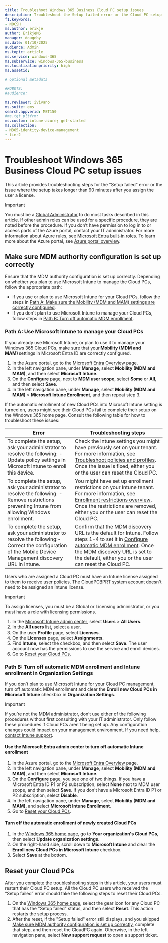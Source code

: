 ```yaml
---
title: Troubleshoot Windows 365 Business Cloud PC setup issues
description: Troubleshoot the Setup failed error or the Cloud PC setup takes longer than 90 minutes after you assign the user a license in Windows 365 Business.
f1.keywords:
- NOCSH
ms.author: erikje
author: ErikjeMS
manager: dougeby
ms.date: 01/10/2025
audience: Admin
ms.topic: article
ms.service: windows-365
ms.subservice: windows-365-business
ms.localizationpriority: high
ms.assetid: 

# optional metadata

#ROBOTS:
#audience:

ms.reviewer: ivivano
ms.suite: ems
search.appverid: MET150
#ms.tgt_pltfrm:
ms.custom: intune-azure; get-started
ms.collection:
- M365-identity-device-management
- tier2
---
```

# Troubleshoot Windows 365 Business Cloud PC setup issues

This article provides troubleshooting steps for the "Setup failed" error or the issue where the setup takes longer than 90 minutes after you assign the user a license.

> [!IMPORTANT]
> You must be a [Global Administrator](/entra/identity/role-based-access-control/permissions-reference#global-administrator) to do most tasks described in this article. If other admin roles can be used for a specific procedure, they are noted before the procedure. If you don’t have permission to log in to or access parts of the Azure portal, contact your IT administrator. For more information about Azure rules, see [Microsoft Entra built-in roles](/azure/active-directory/roles/permissions-reference). To learn more about the Azure portal, see [Azure portal overview](/azure/azure-portal/azure-portal-overview).

## Make sure MDM authority configuration is set up correctly

Ensure that the MDM authority configuration is set up correctly. Depending on whether you plan to use Microsoft Intune to manage the Cloud PCs, follow the appropriate path:

- If you use or plan to use Microsoft Intune for your Cloud PCs, follow the steps in [Path A: Make sure the Mobility (MDM and MAM) settings are correctly configured](#path-a-use-microsoft-intune-to-manage-your-cloud-pcs).
- If you don't plan to use Microsoft Intune to manage your Cloud PCs, follow steps in [Path B: Turn off automatic MDM enrollment](#path-b-turn-off-automatic-mdm-enrollment-and-intune-enrollment-in-organization-settings).

### Path A: Use Microsoft Intune to manage your Cloud PCs

If you already use Microsoft Intune, or plan to use it to manage your Windows 365 Cloud PCs, make sure that your **Mobility (MDM and MAM)** settings in Microsoft Entra ID are correctly configured.

1. In the Azure portal, go to the [Microsoft Entra Overview](https://go.microsoft.com/fwlink/p/?linkid=516942) page.
2. In the left navigation pane, under **Manage**, select **Mobility (MDM and MAM)**, and then select **Microsoft Intune**.
3. On the **Configure** page, next to **MDM user scope**, select **Some** or **All**, and then select **Save**.
4. In the left navigation pane, under **Manage**, select **Mobility (MDM and MAM)** > **Microsoft Intune Enrollment**, and then repeat step 3.

If the automatic enrollment of new Cloud PCs into Microsoft Intune setting is turned on, users might see their Cloud PCs fail to complete their setup on the Windows 365 home page. Consult the following table for how to troubleshoot these issues:

| Error | Troubleshooting steps |
| --- | --- |
| To complete the setup, ask your administrator to resolve the following: - Update policy settings in Microsoft Intune to enroll this device. | Check the Intune settings you might have previously set on your tenant. For more information, see [Troubleshoot policies and profiles](/troubleshoot/mem/intune/device-configuration/troubleshoot-policies-in-microsoft-intune). Once the issue is fixed, either you or the user can reset the Cloud PC. |
| To complete the setup, ask your administrator to resolve the following: - Remove restrictions preventing Intune from allowing Windows enrollment.| You might have set up enrollment restrictions on your Intune tenant. For more information, see [Enrollment restrictions overview](/mem/intune/enrollment/enrollment-restrictions-set). Once the restrictions are removed, either you or the user can reset the Cloud PC. |
| To complete the setup, ask your administrator to resolve the following:- Correct the configuration of the Mobile Device Management discovery URL in Intune.| Confirm that the MDM discovery URL is the default for Intune. Follow steps 1-4 to set it in [Configure automatic MDM enrollment](/mem/intune/enrollment/windows-enroll#configure-automatic-mdm-enrollment). Once the MDM discovery URL is set to the default, either you or the user can reset the Cloud PC. |

Users who are assigned a Cloud PC must have an Intune license assigned to them to receive user policies. The CloudPCBPRT system account doesn't need to be assigned an Intune license.

> [!IMPORTANT]
> To assign licenses, you must be a Global or Licensing administrator, or you must have a role with licensing permissions.

1. In the [Microsoft Intune admin center](https://go.microsoft.com/fwlink/p/?linkid=2169290), select **Users** > **All Users**.
2. In the **All users** list, select a user.
3. On the user **Profile** page, select **Licenses**.
4. On the **Licenses** page, select **Assignments**.
5. Find **Intune**, select the checkbox, and then select **Save**. The user account now has the permissions to use the service and enroll devices.
6. Go to [Reset your Cloud PCs](#reset-your-cloud-pcs).

### Path B: Turn off automatic MDM enrollment and Intune enrollment in Organization Settings

If you don’t plan to use Microsoft Intune for your Cloud PC management, turn off automatic MDM enrollment and clear the **Enroll new Cloud PCs in Microsoft Intune** checkbox in **Organization Settings**.

> [!IMPORTANT]
> If you’re not the MDM administrator, don’t use either of the following procedures without first consulting with your IT administrator. Only follow these procedures if Cloud PCs aren’t being set up. Any configuration changes could impact on your management environment. If you need help, [contact Intune support](/mem/get-support).

<a name='use-the-azure-ad-portal-to-turn-off-automatic-intune-enrollment'></a>

#### Use the Microsoft Entra admin center to turn off automatic Intune enrollment

1. In the Azure portal, go to the [Microsoft Entra Overview](https://go.microsoft.com/fwlink/p/?linkid=516942) page.
2. In the left navigation pane, under **Manage**, select **Mobility (MDM and MAM)**, and then select **Microsoft Intune**.
3. On the **Configure** page, you see one of two things. If you have a Microsoft Entra ID P1 or P2 subscription, select **None** next to MDM user scope, and then select **Save**. If you don't have a Microsoft Entra ID P1 or P2 subscription, select **Disable**.
4. In the left navigation pane, under **Manage**, select **Mobility (MDM and MAM)**, and select **Microsoft Intune Enrollment**.
5. Go to [Reset your Cloud PCs](#reset-your-cloud-pcs).

#### Turn off the automatic enrollment of newly created Cloud PCs

1. In the [Windows 365 home page](https://windows365.microsoft.com), go to **Your organization's Cloud PCs**, then select **Update organization settings**.
2. On the right-hand side, scroll down to **Microsoft Intune** and clear the **Enroll new Cloud PCs in Microsoft Intune** checkbox.
3. Select **Save** at the bottom.

## Reset your Cloud PCs

After you complete the troubleshooting steps in this article, your users must restart their Cloud PC setup. All the Cloud PC users who received the “Setup failed” error should take the following steps to reset their Cloud PCs.

1. On the [Windows 365 home page](https://windows365.microsoft.com), select the gear icon for any Cloud PC that has the "Setup failed" status, and then select **Reset**. This action restarts the setup process.
2. After the reset, if the "Setup failed" error still displays, and you skipped [Make sure MDM authority configuration is set up correctly](#make-sure-mdm-authority-configuration-is-set-up-correctly), complete that step, and then reset the CloudPC again. Otherwise, in the left navigation pane, select **New support request** to open a support ticket.
